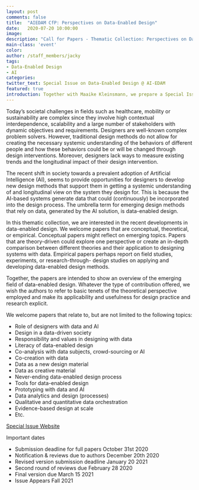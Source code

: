 ```yaml
---
layout: post
comments: false
title:  "AIEDAM CfP: Perspectives on Data-Enabled Design"
date:   2020-07-20 10:00:00
image:
description: "Call for Papers - Thematic Collection: Perspectives on Data-Enabled Design - Design meets Data Science"
main-class: 'event'
color:
author: /staff_members/jacky
tags:
- Data-Enabled Design
- AI
categories:
twitter_text: Special Issue on Data-Enabled Design @ AI-EDAM
featured: true
introduction: Together with Maaike Kleinsmann, we prepare a Special Issue on Data-Enabled Design for the journal Artificial Intelligence for Engineering Design, Analysis and Manufacturing (AI-EDAM).
---
```


Today’s societal challenges in fields such as healthcare, mobility or sustainability are complex since they involve high contextual interdependence, scalability and a large number of stakeholders with dynamic objectives and requirements. Designers are well-known complex problem solvers. However, traditional design methods do not allow for creating the necessary systemic understanding of the behaviors of different people and how these behaviors could be or will be changed through design interventions. Moreover, designers lack ways to measure existing trends and the longitudinal impact of their design intervention.

The recent shift in society towards a prevalent adoption of Artificial Intelligence (AI), seems to provide opportunities for designers to develop new design methods that support them in getting a systemic understanding of and longitudinal view on the system they design for. This is because the AI-based systems generate data that could (continuously) be incorporated into the design process. The umbrella term for emerging design methods that rely on data, generated by the AI solution, is data-enabled design.

In this thematic collection, we are interested in the recent developments in data-enabled design. We welcome papers that are conceptual, theoretical, or empirical. Conceptual papers might reflect on emerging topics. Papers that are theory-driven could explore one perspective or create an in-depth comparison between different theories and their application to designing systems with data. Empirical papers perhaps report on field studies, experiments, or research-through- design studies on applying and developing data-enabled design methods.

Together, the papers are intended to show an overview of the emerging field of data-enabled design. Whatever the type of contribution offered, we wish the authors to refer to basic tenets of the theoretical perspective employed and make its applicability and usefulness for design practice and research explicit.

We welcome papers that relate to, but are not limited to the following topics:

* Role of designers with data and AI
* Design in a data-driven society
* Responsibility and values in designing with data
* Literacy of data-enabled design
* Co-analysis with data subjects, crowd-sourcing or AI
* Co-creation with data
* Data as a new design material
* Data as creative material
* Never-ending data-enabled design process
* Tools for data-enabled design
* Prototyping with data and AI
* Data analytics and design (processes)
* Qualitative and quantitative data orchestration
* Evidence-based design at scale
* Etc.

[Special Issue Website](https://www.cambridge.org/core/journals/ai-edam/cfp-data-enabled-design)

Important dates

* Submission deadline for full papers October 31st 2020
* Notification & reviews due to authors December 20th 2020
* Revised version submission deadline January 20 2021
* Second round of reviews due February 28 2020
* Final version due March 15 2021
* Issue Appears Fall 2021